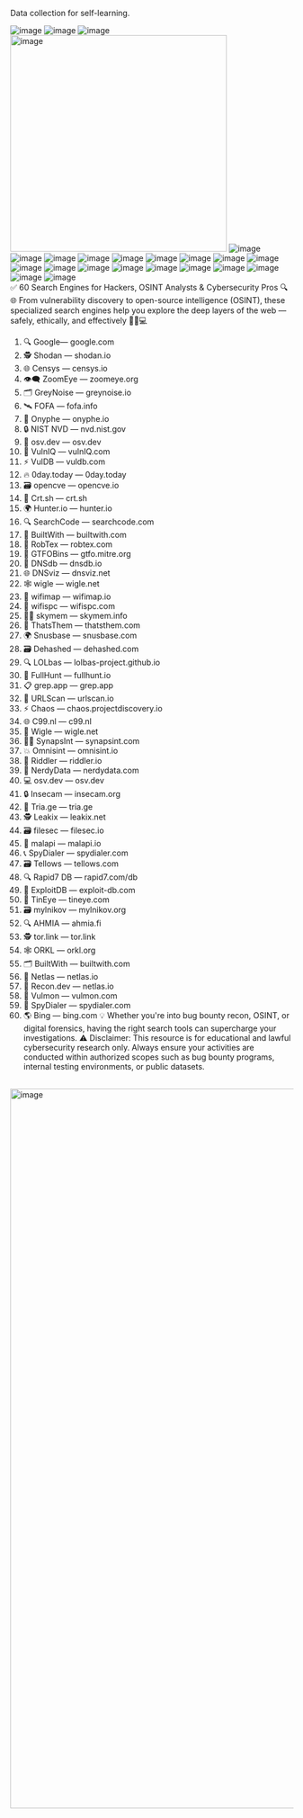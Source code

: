 Data collection for self-learning.

![image](https://github.com/user-attachments/assets/cd756334-8133-4170-bce6-77c9ec654e10)
![image](https://github.com/user-attachments/assets/8eb7b091-58f0-4e50-bc0b-1ace9dcacb32)
![image](https://github.com/user-attachments/assets/3352df33-524e-4db7-b96e-23d2ce0f69df)
<img width="385" alt="image" src="https://github.com/user-attachments/assets/ce31d897-4eca-48ff-b785-095cd61f9088" />
![image](https://github.com/user-attachments/assets/236de99a-008e-4f05-a1d4-0f21f9652c5d)
![image](https://github.com/user-attachments/assets/618347cf-8e76-4420-bb7c-526965d249d5)
![image](https://github.com/user-attachments/assets/663b5dbe-ba5f-4d42-8604-6928c255a90a)
![image](https://github.com/user-attachments/assets/dfe6812d-e307-4aa4-99a0-0c63934f8740)
![image](https://github.com/user-attachments/assets/9b7a832a-0307-49d1-881f-b72793152911)
![image](https://github.com/user-attachments/assets/04407a42-a6d0-4459-832b-d861266c4567)
![image](https://github.com/user-attachments/assets/681ae6b3-3705-4a95-92e1-f7d1be427565)
![image](https://github.com/user-attachments/assets/23147d2d-6177-4a39-a33e-8c0423c00320)
![image](https://github.com/user-attachments/assets/192d1664-021f-41c4-b8bf-9d40d5ca43ba)
![image](https://github.com/user-attachments/assets/9c2185bf-d8b5-4f8d-97af-2d4c9a545a60)
![image](https://github.com/user-attachments/assets/165ebffb-4965-4a2f-a71c-b64b8f2aa50f)
![image](https://github.com/user-attachments/assets/919072b8-711d-40ab-88e9-eb40b839702c)
![image](https://github.com/user-attachments/assets/92196eff-0c3d-49ff-9495-5b4600e9541f)
![image](https://github.com/user-attachments/assets/6806ebd3-460f-4f2e-96f0-c24e8d3ec9de)
![image](https://github.com/user-attachments/assets/6b3f02df-420a-4e56-8baf-bfb7c8e0295c)
![image](https://github.com/user-attachments/assets/ebe5d8a4-62f0-4c76-8cc0-87c0b130e10f)
![image](https://github.com/user-attachments/assets/50b13ffb-f9ad-44e2-a46a-c20524bcf22f)
![image](https://github.com/user-attachments/assets/2f0adfae-41e7-4c85-8a44-6e1f5dad7a02)
![image](https://github.com/user-attachments/assets/11257cdc-ec56-4cd7-b7d7-ec451fb0e3fe)
<br>
✅ ⁣60 Search Engines for Hackers, OSINT Analysts & Cybersecurity Pros 🔍🌐
From vulnerability discovery to open-source intelligence (OSINT), these specialized search engines help you explore the deep layers of the web — safely, ethically, and effectively 🕵️‍♂️💻
1. 🔍 Google— google.com
2. 🕵️ Shodan — shodan.io
3. 🌐 Censys — censys.io
4. 👁️‍🗨️ ZoomEye — zoomeye.org
5. 🗂️ GreyNoise — greynoise.io
6. 🛰️ FOFA — fofa.info
7. 🧭 Onyphe — onyphe.io
8. 🔒 NIST NVD — nvd.nist.gov
9. 📝 osv.dev — osv.dev
10. 🧩 VulnIQ — vulnIQ.com
11. ⚡ VulDB — vuldb.com
12. 🔥 0day.today — 0day.today
13. 🗃️ opencve — opencve.io
14. 📜 Crt.sh — crt.sh
15. 🌍 Hunter.io — hunter.io
16. 🔍 SearchCode — searchcode.com
17. 🔗 BuiltWith — builtwith.com
18. 💼 RobTex — robtex.com
19. 🧩 GTFOBins — gtfo.mitre.org
20. 🔎 DNSdb — dnsdb.io
21. 🌐 DNSviz — dnsviz.net
22. 🕸️ wigle — wigle.net
23. 📶 wifimap — wifimap.io
24. 📡 wifispc — wifispc.com
25. 🕵️‍♂️ skymem — skymem.info
26. 🧠 ThatsThem — thatsthem.com
27. 🌍 Snusbase — snusbase.com
28. 🗃️ Dehashed — dehashed.com
29. 🔍 LOLbas — lolbas-project.github.io
30. 🔑 FullHunt — fullhunt.io
31. 📋 grep.app — grep.app
32. 📡 URLScan — urlscan.io
33. ⚡ Chaos — chaos.projectdiscovery.io
34. 🌐 C99.nl — c99.nl
35. 📌 Wigle — wigle.net
36. 🕵️‍♀️ SynapsInt — synapsint.com
37. 💥 Omnisint — omnisint.io
38. 🧩 Riddler — riddler.io
39. 🔎 NerdyData — nerdydata.com
40. 💻 osv.dev — osv.dev
41. 🔒 Insecam — insecam.org
42. 🧩 Tria.ge — tria.ge
43. 🕵️ Leakix — leakix.net
44. 🗃️ filesec — filesec.io
45. 🧩 malapi — malapi.io
46. 📞 SpyDialer — spydialer.com
47. 🗃️ Tellows — tellows.com
48. 🔍 Rapid7 DB — rapid7.com/db
49. 🔎 ExploitDB — exploit-db.com
50. 🔗 TinEye — tineye.com
51. 🗃️ mylnikov — mylnikov.org
52. 🔍 AHMIA — ahmia.fi
53. 🕵️ tor.link — tor.link
54. 🕸️ ORKL — orkl.org
55. 🗂️ BuiltWith — builtwith.com
56. 🧭 Netlas — netlas.io
57. 🔎 Recon.dev — netlas.io
58. 📡 Vulmon — vulmon.com
59. 🧭 SpyDialer — spydialer.com
60. 🌎 Bing — bing.com
💡 Whether you're into bug bounty recon, OSINT, or digital forensics, having the right search tools can supercharge your investigations.
⚠️ Disclaimer: This resource is for educational and lawful cybersecurity research only. Always ensure your activities are conducted within authorized scopes such as bug bounty programs, internal testing environments, or public datasets.
<br>
<img width="1024" height="1280" alt="image" src="https://github.com/user-attachments/assets/3f284423-1cfb-45da-b292-99f19b28c498" />

